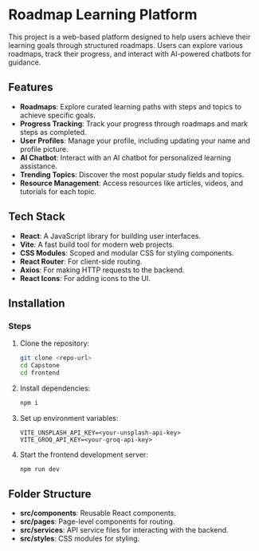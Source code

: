 # Roadmap Learning Platform

This project is a web-based platform designed to help users achieve their learning goals through structured roadmaps. Users can explore various roadmaps, track their progress, and interact with AI-powered chatbots for guidance.

## Features

- **Roadmaps**: Explore curated learning paths with steps and topics to achieve specific goals.
- **Progress Tracking**: Track your progress through roadmaps and mark steps as completed.
- **User Profiles**: Manage your profile, including updating your name and profile picture.
- **AI Chatbot**: Interact with an AI chatbot for personalized learning assistance.
- **Trending Topics**: Discover the most popular study fields and topics.
- **Resource Management**: Access resources like articles, videos, and tutorials for each topic.

## Tech Stack

- **React**: A JavaScript library for building user interfaces.
- **Vite**: A fast build tool for modern web projects.
- **CSS Modules**: Scoped and modular CSS for styling components.
- **React Router**: For client-side routing.
- **Axios**: For making HTTP requests to the backend.
- **React Icons**: For adding icons to the UI.

## Installation

### Steps

1. Clone the repository:

   ```bash
   git clone <repo-url>
   cd Capstone
   cd frontend
   ```

2. Install dependencies:

   ```bash
   npm i
   ```

3. Set up environment variables:

   ```
   VITE_UNSPLASH_API_KEY=<your-unsplash-api-key>
   VITE_GROQ_API_KEY=<your-groq-api-key>
   ```

4. Start the frontend development server:
   ```bash
   npm run dev
   ```

## Folder Structure

- **src/components**: Reusable React components.
- **src/pages**: Page-level components for routing.
- **src/services**: API service files for interacting with the backend.
- **src/styles**: CSS modules for styling.
